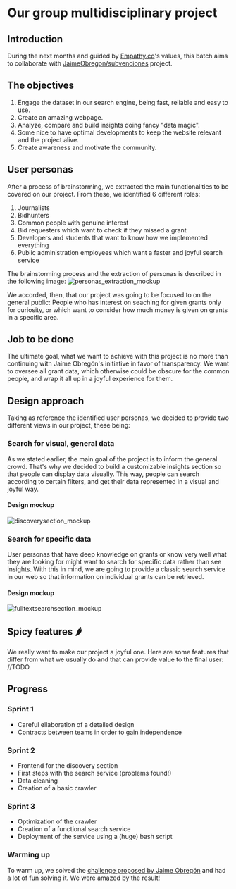 # Our group multidisciplinary project

## Introduction

During the next months and guided by [Empathy.co](https://empathy.co/)'s values, this batch aims to collaborate with [JaimeObregon/subvenciones](https://github.com/JaimeObregon/subvenciones) project.

## The objectives

1. Engage the dataset in our search engine, being fast, reliable and easy to use.
2. Create an amazing webpage.
3. Analyze, compare and build insights doing fancy "data magic".
4. Some nice to have optimal developments to keep the website relevant and the project alive.
5. Create awareness and motivate the community.

## User personas
After a process of brainstorming, we extracted the main functionalities to be covered on our project. From these, we identified 6 different roles:

1. Journalists
2. Bidhunters
3. Common people with genuine interest
4. Bid requesters which want to check if they missed a grant
5. Developers and students that want to know how we implemented everything
6. Public administration employees which want a faster and joyful search service

The brainstorming process and the extraction of personas is described in the following image:
![personas_extraction_mockup](../../assets/imagesSecondProject/personas_brainstorming.png)

We accorded, then, that our project was going to be focused to on the general public: People who has interest on seaching for given grants only for curiosity, or which want to consider how much money is given on grants in a specific area.

## Job to be done
The ultimate goal, what we want to achieve with this project is no more than continuing with Jaime Obregón's initiative in favor of transparency. We want to oversee all grant data, which otherwise could be obscure for the common people, and wrap it all up in a joyful experience for them.

## Design approach
Taking as reference the identified user personas, we decided to provide two different views in our project, these being:

### Search for visual, general data
As we stated earlier, the main goal of the project is to inform the general crowd. That's why we decided to build a customizable insights section so that people can display data visually.
This way, people can search according to certain filters, and get their data represented in a visual and joyful way.
#### Design mockup
![discoverysection_mockup](../../assets/imagesSecondProject/discovery_section_mockup.png)

### Search for specific data
User personas that have deep knowledge on grants or know very well what they are looking for might want to search for specific data rather than see insights. With this in mind, we are going to provide a classic search service in our web so that information on individual grants can be retrieved.

#### Design mockup
![fulltextsearchsection_mockup](../../assets/imagesSecondProject/search_section_mockup.png)

## Spicy features :hot_pepper:
We really want to make our project a joyful one. Here are some features that differ from what we usually do and that can provide value to the final user:
//TODO

## Progress
### Sprint 1 
- Careful ellaboration of a detailed design
- Contracts between teams in order to gain independence
### Sprint 2
- Frontend for the discovery section
- First steps with the search service (problems found!)
- Data cleaning
- Creation of a basic crawler
### Sprint 3
- Optimization of the crawler
- Creation of a functional search service
- Deployment of the service using a (huge) bash script



### Warming up
To warm up, we solved the [challenge proposed by Jaime Obregón](https://contratosdecantabria.es/wtf/#making-of) and had a lot of fun solving it. We were amazed by the result!

